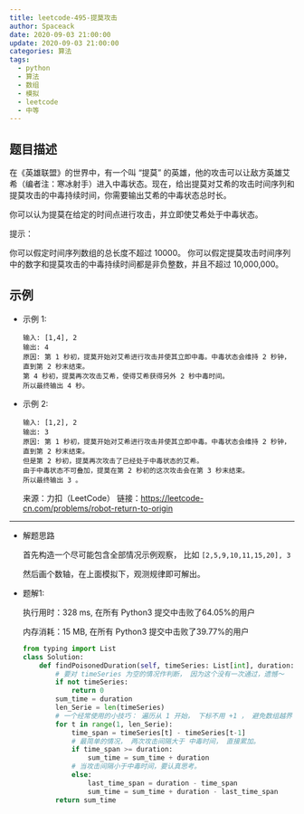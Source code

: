 ```yaml
---
title: leetcode-495-提莫攻击
author: Spaceack
date: 2020-09-03 21:00:00
update: 2020-09-03 21:00:00
categories: 算法
tags: 
  - python
  - 算法
  - 数组
  - 模拟
  - leetcode
  - 中等
---
```


## 题目描述

在《英雄联盟》的世界中，有一个叫 “提莫” 的英雄，他的攻击可以让敌方英雄艾希（编者注：寒冰射手）进入中毒状态。现在，给出提莫对艾希的攻击时间序列和提莫攻击的中毒持续时间，你需要输出艾希的中毒状态总时长。

你可以认为提莫在给定的时间点进行攻击，并立即使艾希处于中毒状态。

提示：

你可以假定时间序列数组的总长度不超过 10000。
你可以假定提莫攻击时间序列中的数字和提莫攻击的中毒持续时间都是非负整数，并且不超过 10,000,000。

## 示例
- 示例 1:
    ```
    输入: [1,4], 2
    输出: 4
    原因: 第 1 秒初，提莫开始对艾希进行攻击并使其立即中毒。中毒状态会维持 2 秒钟，直到第 2 秒末结束。
    第 4 秒初，提莫再次攻击艾希，使得艾希获得另外 2 秒中毒时间。
    所以最终输出 4 秒。
    ```
- 示例 2:
    ```
    输入: [1,2], 2
    输出: 3
    原因: 第 1 秒初，提莫开始对艾希进行攻击并使其立即中毒。中毒状态会维持 2 秒钟，直到第 2 秒末结束。
    但是第 2 秒初，提莫再次攻击了已经处于中毒状态的艾希。
    由于中毒状态不可叠加，提莫在第 2 秒初的这次攻击会在第 3 秒末结束。
    所以最终输出 3 。
    ```

    来源：力扣（LeetCode）
    链接：https://leetcode-cn.com/problems/robot-return-to-origin
    

---
- 解题思路

    首先构造一个尽可能包含全部情况示例观察， 比如 `[2,5,9,10,11,15,20], 3`
    
     然后画个数轴，在上面模拟下，观测规律即可解出。


- 题解1:

    执行用时：328 ms, 在所有 Python3 提交中击败了64.05%的用户

    内存消耗：15 MB, 在所有 Python3 提交中击败了39.77%的用户

    ```python
    from typing import List
    class Solution:
        def findPoisonedDuration(self, timeSeries: List[int], duration: int) -> int:
            # 要对 timeSeries 为空的情况作判断， 因为这个没有一次通过，遗憾～
            if not timeSeries: 
                return 0
            sum_time = duration
            len_Serie = len(timeSeries)
            # 一个经常使用的小技巧： 遍历从 1 开始， 下标不用 +1 ， 避免数组越界
            for t in range(1, len_Serie):
                time_span = timeSeries[t] - timeSeries[t-1]
                # 最简单的情况， 两次攻击间隔大于 中毒时间， 直接累加。
                if time_span >= duration:
                    sum_time = sum_time + duration
                # 当攻击间隔小于中毒时间，要认真思考。
                else:
                    last_time_span = duration - time_span
                    sum_time = sum_time + duration - last_time_span
            return sum_time
    ```
